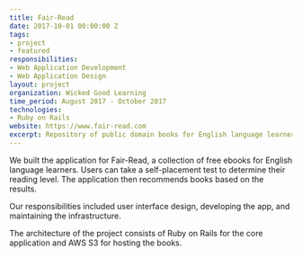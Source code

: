```yaml
---
title: Fair-Read
date: 2017-10-01 00:00:00 Z
tags:
- project
- featured
responsibilities:
- Web Application Development
- Web Application Design
layout: project
organization: Wicked Good Learning
time_period: August 2017 - October 2017
technologies:
- Ruby on Rails
website: https://www.fair-read.com
excerpt: Repository of public domain books for English language learners
---
```


We built the application for Fair-Read, a collection of free ebooks for English language learners. Users can take a self-placement test to determine their reading level. The application then recommends books based on the results.

Our responsibilities included user interface design, developing the app, and maintaining the infrastructure.

The architecture of the project consists of Ruby on Rails for the core
application and AWS S3 for hosting the books.
